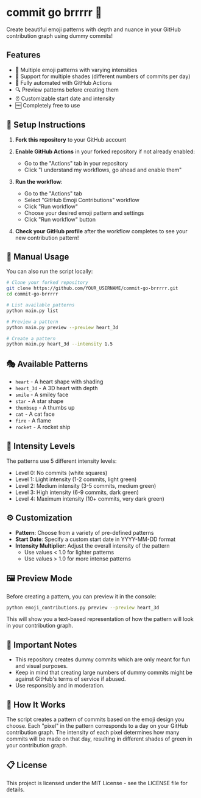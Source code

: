 # commit go brrrrr 🔫

Create beautiful emoji patterns with depth and nuance in your GitHub contribution graph using dummy commits!

## Features

- 🎨 Multiple emoji patterns with varying intensities
- 🌈 Support for multiple shades (different numbers of commits per day)
- 🤖 Fully automated with GitHub Actions
- 🔍 Preview patterns before creating them
- ⏰ Customizable start date and intensity
- 🆓 Completely free to use

## 🚀 Setup Instructions

1. **Fork this repository** to your GitHub account

2. **Enable GitHub Actions** in your forked repository if not already enabled:
   - Go to the "Actions" tab in your repository
   - Click "I understand my workflows, go ahead and enable them"

3. **Run the workflow**:
   - Go to the "Actions" tab
   - Select "GitHub Emoji Contributions" workflow
   - Click "Run workflow"
   - Choose your desired emoji pattern and settings
   - Click "Run workflow" button

4. **Check your GitHub profile** after the workflow completes to see your new contribution pattern!

## 📝 Manual Usage

You can also run the script locally:

```bash
# Clone your forked repository
git clone https://github.com/YOUR_USERNAME/commit-go-brrrrr.git
cd commit-go-brrrrr

# List available patterns
python main.py list

# Preview a pattern
python main.py preview --preview heart_3d

# Create a pattern
python main.py heart_3d --intensity 1.5
```

## 🎭 Available Patterns

- `heart` - A heart shape with shading
- `heart_3d` - A 3D heart with depth
- `smile` - A smiley face
- `star` - A star shape
- `thumbsup` - A thumbs up
- `cat` - A cat face
- `fire` - A flame
- `rocket` - A rocket ship

## 🌈 Intensity Levels

The patterns use 5 different intensity levels:

- Level 0: No commits (white squares)
- Level 1: Light intensity (1-2 commits, light green)
- Level 2: Medium intensity (3-5 commits, medium green)
- Level 3: High intensity (6-9 commits, dark green)
- Level 4: Maximum intensity (10+ commits, very dark green)

## ⚙️ Customization

- **Pattern**: Choose from a variety of pre-defined patterns
- **Start Date**: Specify a custom start date in YYYY-MM-DD format
- **Intensity Multiplier**: Adjust the overall intensity of the pattern
  - Use values < 1.0 for lighter patterns
  - Use values > 1.0 for more intense patterns

## 🖼️ Preview Mode

Before creating a pattern, you can preview it in the console:

```bash
python emoji_contributions.py preview --preview heart_3d
```

This will show you a text-based representation of how the pattern will look in your contribution graph.

## 📝 Important Notes

- This repository creates dummy commits which are only meant for fun and visual purposes.
- Keep in mind that creating large numbers of dummy commits might be against GitHub's terms of service if abused.
- Use responsibly and in moderation.

## 🤔 How It Works

The script creates a pattern of commits based on the emoji design you choose. Each "pixel" in the pattern corresponds to a day on your GitHub contribution graph. The intensity of each pixel determines how many commits will be made on that day, resulting in different shades of green in your contribution graph.

## 📋 License

This project is licensed under the MIT License - see the LICENSE file for details.

